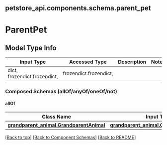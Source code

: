 <a name="top"></a>
## petstore_api.components.schema.parent_pet
# ParentPet

## Model Type Info
Input Type | Accessed Type | Description | Notes
------------ | ------------- | ------------- | -------------
dict, frozendict.frozendict,  | frozendict.frozendict,  |  | 

### Composed Schemas (allOf/anyOf/oneOf/not)
#### allOf
Class Name | Input Type | Accessed Type | Description | Notes
------------- | ------------- | ------------- | ------------- | -------------
[**grandparent_animal.GrandparentAnimal**](grandparent_animal.GrandparentAnimal.md) | [**grandparent_animal.GrandparentAnimal**](grandparent_animal.GrandparentAnimal.md) | [**grandparent_animal.GrandparentAnimal**](grandparent_animal.GrandparentAnimal.md) |  | 

[[Back to top]](#top) [[Back to Component Schemas]](../../../README.md#Component-Schemas) [[Back to README]](../../../README.md)